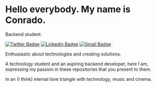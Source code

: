 # Hello everybody. My name is Conrado.

Backend student.

[![Twitter Badge](https://img.shields.io/badge/-@coonradopereira-00875f?style=flat-square&labelColor=00875f&logo=twitter&logoColor=white&link=https://twitter.com/coonradopereira)](https://twitter.com/coonradopereira) 
[![Linkedin Badge](https://img.shields.io/badge/-Conrado%20Pereira-00875f?style=flat-square&logo=Linkedin&logoColor=white&link=https://www.linkedin.com/in/conrado-spereira/)](https://www.linkedin.com/in/conrado-spereira/) 
[![Gmail Badge](https://img.shields.io/badge/-conrado.spereira@gmail.com-00875f?style=flat-square&logo=Gmail&logoColor=white&link=mailto:conrado.spereira@gmail.com)](mailto:conrado.spereira@gmail.com)

Enthusiastic about technologies and creating solutions.

A technology student and an aspiring backend developer, here I am, expressing my passion in these repositories that you present to them.

In an (I think) eternal love triangle with technology, music and cinema.

<!--
**conradospereira/conradospereira** is a ✨ _special_ ✨ repository because its `README.md` (this file) appears on your GitHub profile.

Here are some ideas to get you started:

- 🔭 I’m currently working on ...
- 🌱 I’m currently learning ...
- 👯 I’m looking to collaborate on ...
- 🤔 I’m looking for help with ...
- 💬 Ask me about ...
- 📫 How to reach me: ...
- 😄 Pronouns: ...
- ⚡ Fun fact: ...
-->
